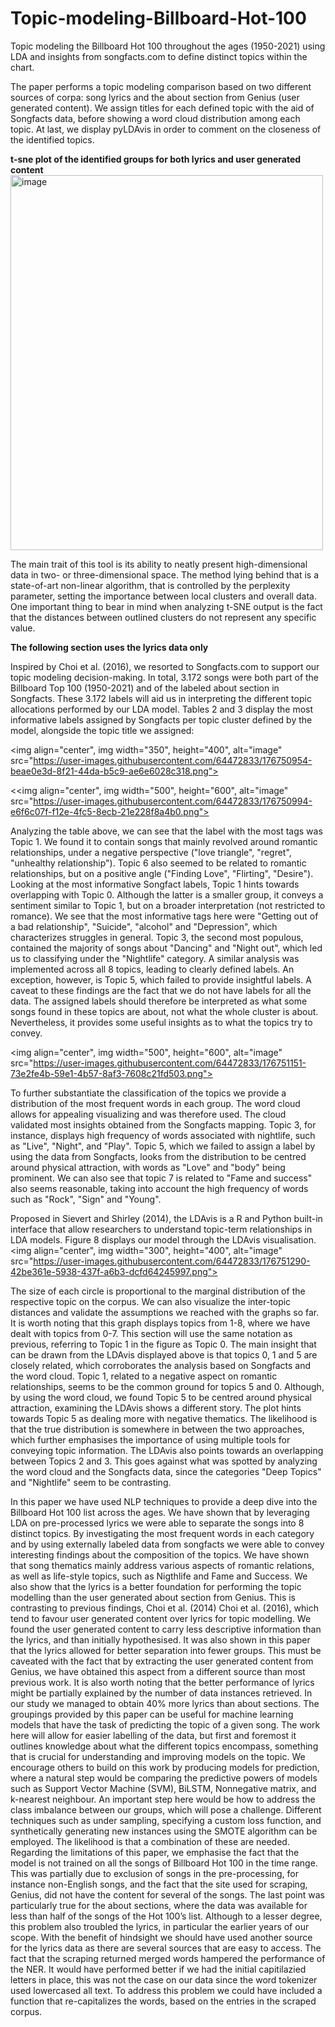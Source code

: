 # Topic-modeling-Billboard-Hot-100
Topic modeling the Billboard Hot 100 throughout the ages (1950-2021) using LDA and insights from songfacts.com to define distinct topics within the chart.

The paper performs a topic modeling comparison based on two different sources of
corpa: song lyrics and the about section from Genius (user generated content). We assign titles 
for each defined topic with the aid of Songfacts data, before showing a word cloud distribution among each topic. At last, we
display pyLDAvis in order to comment on the closeness of the identified topics.

**t-sne plot of the identified groups for both lyrics and user generated content**
<img align="center" img width="500" height="600" alt="image" src="https://user-images.githubusercontent.com/64472833/176750167-e09f1a65-0529-4adf-8add-eb2b76ab22f8.png">

The main trait of this tool is its ability to neatly present high-dimensional data
in two- or three-dimensional space. The method lying behind that is a state-of-art non-linear
algorithm, that is controlled by the perplexity parameter, setting the importance between local
clusters and overall data. One important thing to bear in mind when analyzing t-SNE output is
the fact that the distances between outlined clusters do not represent any specific value.

**The following section uses the lyrics data only**

Inspired by Choi et al. (2016), we resorted to Songfacts.com to support our topic modeling
decision-making. In total, 3.172 songs were both part of the Billboard Top 100 (1950-2021) and
of the labeled about section in Songfacts.
These 3.172 labels will aid us in interpreting the different topic allocations performed by our
LDA model. Tables 2 and 3 display the most informative labels assigned by Songfacts per topic
cluster defined by the model, alongside the topic title we assigned:

<img align="center", img width="350", height="400", alt="image" src="https://user-images.githubusercontent.com/64472833/176750954-beae0e3d-8f21-44da-b5c9-ae6e6028c318.png">

<<img align="center", img width="500", height="600", alt="image" src="https://user-images.githubusercontent.com/64472833/176750994-e6f6c07f-f12e-4fc5-8ecb-21e228f8a4b0.png">

Analyzing the table above, we can see that the label with the most tags was Topic 1. We
found it to contain songs that mainly revolved around romantic relationships, under a negative
perspective ("love triangle", "regret", "unhealthy relationship"). Topic 6 also seemed to be
related to romantic relationships, but on a positive angle ("Finding Love", "Flirting", "Desire").
Looking at the most informative Songfact labels, Topic 1 hints towards overlapping with
Topic 0. Although the latter is a smaller group, it conveys a sentiment similar to Topic 1, but
on a broader interpretation (not restricted to romance). We see that the most informative tags
here were "Getting out of a bad relationship", "Suicide", "alcohol" and "Depression", which
characterizes struggles in general. Topic 3, the second most populous, contained the majority
of songs about "Dancing" and "Night out", which led us to classifying under the "Nightlife"
category.
A similar analysis was implemented across all 8 topics, leading to clearly defined labels. An
exception, however, is Topic 5, which failed to provide insightful labels.
A caveat to these findings are the fact that we do not have labels for all the data. The
assigned labels should therefore be interpreted as what some songs found in these topics are
about, not what the whole cluster is about. Nevertheless, it provides some useful insights as to
what the topics try to convey.

<img align="center", img width="500", height="600", alt="image" src="https://user-images.githubusercontent.com/64472833/176751151-73e2fe4b-59e1-4b57-8af3-7608c21fd503.png">

To further substantiate the classification of the topics we provide a distribution of the most
frequent words in each group. The word cloud allows for appealing visualizing and was therefore
used. The cloud validated most insights obtained from the Songfacts mapping. Topic 3, for
instance, displays high frequency of words associated with nightlife, such as "Live", "Night", and
"Play". Topic 5, which we failed to assign a label by using the data from Songfacts, looks from
the distribution to be centred around physical attraction, with words as "Love" and "body" being
prominent. We can also see that topic 7 is related to "Fame and success" also seems reasonable,
taking into account the high frequency of words such as "Rock", "Sign" and "Young".

Proposed in Sievert and Shirley (2014), the LDAvis is a R and Python built-in interface that
allow researchers to understand topic-term relationships in LDA models. Figure 8 displays our
model through the LDAvis visualisation.
<img align="center", img width="300", height="400", alt="image" src="https://user-images.githubusercontent.com/64472833/176751290-42be361e-5938-437f-a6b3-dcfd64245997.png">

The size of each circle is proportional to the marginal distribution of the respective topic
on the corpus. We can also visualize the inter-topic distances and validate the assumptions we
reached with the graphs so far. It is worth noting that this graph displays topics from 1-8, where
we have dealt with topics from 0-7. This section will use the same notation as previous, referring
to Topic 1 in the figure as Topic 0.
The main insight that can be drawn from the LDAvis displayed above is that topics 0, 1
and 5 are closely related, which corroborates the analysis based on Songfacts and the word
cloud. Topic 1, related to a negative aspect on romantic relationships, seems to be the common
ground for topics 5 and 0. Although, by using the word cloud, we found Topic 5 to be centred
around physical attraction, examining the LDAvis shows a different story. The plot hints towards
Topic 5 as dealing more with negative thematics. The likelihood is that the true distribution
is somewhere in between the two approaches, which further emphasises the importance of using
multiple tools for conveying topic information.
The LDAvis also points towards an overlapping between Topics 2 and 3. This goes against
what was spotted by analyzing the word cloud and the Songfacts data, since the categories "Deep
Topics" and "Nightlife" seem to be contrasting.

In this paper we have used NLP techniques to provide a deep dive into the Billboard Hot 100
list across the ages. We have shown that by leveraging LDA on pre-processed lyrics we were able
to separate the songs into 8 distinct topics. By investigating the most frequent words in each
category and by using externally labeled data from songfacts we were able to convey interesting
findings about the composition of the topics. We have shown that song thematics mainly address
various aspects of romantic relations, as well as life-style topics, such as Nigthlife and Fame and
Success.
We also show that the lyrics is a better foundation for performing the topic modelling than
the user generated about section from Genius. This is contrasting to previous findings, Choi
et al. (2014) Choi et al. (2016), which tend to favour user generated content over lyrics for topic
modelling. We found the user generated content to carry less descriptive information than the
lyrics, and than initially hypothesised. It was also shown in this paper that the lyrics allowed
for better separation into fewer groups. This must be caveated with the fact that by extracting
the user generated content from Genius, we have obtained this aspect from a different source
than most previous work. It is also worth noting that the better performance of lyrics might
be partially explained by the number of data instances retrieved. In our study we managed to
obtain 40% more lyrics than about sections.
The groupings provided by this paper can be useful for machine learning models that have
the task of predicting the topic of a given song. The work here will allow for easier labelling of
the data, but first and foremost it outlines knowledge about what the different topics encompass,
something that is crucial for understanding and improving models on the topic. We encourage
others to build on this work by producing models for prediction, where a natural step would be
comparing the predictive powers of models such as Support Vector Machine (SVM), BiLSTM,
Nonnegative matrix, and k-nearest neighbour. An important step here would be how to address
the class imbalance between our groups, which will pose a challenge. Different techniques such
as under sampling, specifying a custom loss function, and synthetically generating new instances
using the SMOTE algorithm can be employed. The likelihood is that a combination of these are
needed.
Regarding the limitations of this paper, we emphasise the fact that the model is not trained
on all the songs of Billboard Hot 100 in the time range. This was partially due to exclusion
of songs in the pre-processing, for instance non-English songs, and the fact that the site used
for scraping, Genius, did not have the content for several of the songs. The last point was
particularly true for the about sections, where the data was available for less than half of the
songs of the Hot 100’s list. Although to a lesser degree, this problem also troubled the lyrics,
in particular the earlier years of our scope. With the benefit of hindsight we should have used
another source for the lyrics data as there are several sources that are easy to access.
The fact that the scraping returned merged words hampered the performance of the NER. It
would have performed better if we had the initial capitilazied letters in place, this was not the
case on our data since the word tokenizer used lowercased all text. To address this problem we
could have included a function that re-capitalizes the words, based on the entries in the scraped
corpus.

